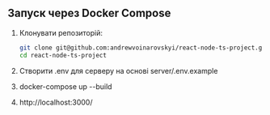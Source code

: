 ## Запуск через Docker Compose

1. Клонувати репозиторій:

   ```bash
   git clone git@github.com:andrewvoinarovskyi/react-node-ts-project.git
   cd react-node-ts-project

   ```

2. Створити .env для серверу на основі server/.env.example

3. docker-compose up --build

4. http://localhost:3000/
